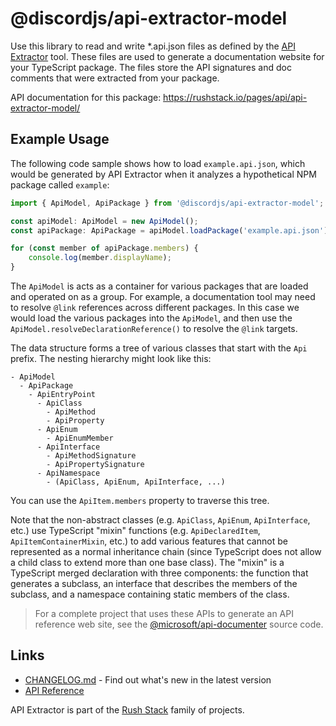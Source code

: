 # @discordjs/api-extractor-model

Use this library to read and write \*.api.json files as defined by the [API Extractor](https://api-extractor.com/) tool.
These files are used to generate a documentation website for your TypeScript package. The files store the
API signatures and doc comments that were extracted from your package.

API documentation for this package: https://rushstack.io/pages/api/api-extractor-model/

## Example Usage

The following code sample shows how to load `example.api.json`, which would be generated by API Extractor
when it analyzes a hypothetical NPM package called `example`:

```ts
import { ApiModel, ApiPackage } from '@discordjs/api-extractor-model';

const apiModel: ApiModel = new ApiModel();
const apiPackage: ApiPackage = apiModel.loadPackage('example.api.json');

for (const member of apiPackage.members) {
	console.log(member.displayName);
}
```

The `ApiModel` is acts as a container for various packages that are loaded and operated on as a group.
For example, a documentation tool may need to resolve `@link` references across different packages.
In this case we would load the various packages into the `ApiModel`, and then use
the `ApiModel.resolveDeclarationReference()` to resolve the `@link` targets.

The data structure forms a tree of various classes that start with the `Api` prefix. The nesting hierarchy
might look like this:

```
- ApiModel
  - ApiPackage
    - ApiEntryPoint
      - ApiClass
        - ApiMethod
        - ApiProperty
      - ApiEnum
        - ApiEnumMember
      - ApiInterface
        - ApiMethodSignature
        - ApiPropertySignature
      - ApiNamespace
        - (ApiClass, ApiEnum, ApiInterface, ...)
```

You can use the `ApiItem.members` property to traverse this tree.

Note that the non-abstract classes (e.g. `ApiClass`, `ApiEnum`, `ApiInterface`, etc.) use
TypeScript "mixin" functions (e.g. `ApiDeclaredItem`, `ApiItemContainerMixin`, etc.) to add various
features that cannot be represented as a normal inheritance chain (since TypeScript does not allow a child class
to extend more than one base class). The "mixin" is a TypeScript merged declaration with three components:
the function that generates a subclass, an interface that describes the members of the subclass, and
a namespace containing static members of the class.

> For a complete project that uses these APIs to generate an API reference web site,
> see the [@microsoft/api-documenter](https://www.npmjs.com/package/@microsoft/api-documenter) source code.

## Links

- [CHANGELOG.md](https://github.com/discordjs/discord.js/blob/main/packages/api-extractor-model/CHANGELOG.md) - Find
  out what's new in the latest version
- [API Reference](https://rushstack.io/pages/api/api-extractor-model/)

API Extractor is part of the [Rush Stack](https://rushstack.io/) family of projects.
